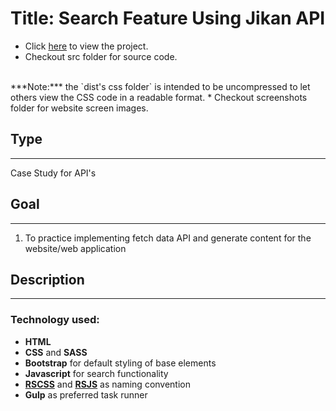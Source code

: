 # Title: Search Feature Using Jikan API
* Click <a href="https://mercado-joshua.github.io/Search-Feature-Using-Jikan-API/dist/index.html" target="_blank">here</a> to view the project.
* Checkout src folder for source code.
<br>
***Note:*** the `dist's css folder` is intended to be uncompressed to let others view the CSS code in a readable format.
* Checkout screenshots folder for website screen images.

## Type
---
Case Study for API's

## Goal
---
1. To practice implementing fetch data API and generate content for the website/web application

## Description
---

### Technology used:
* **HTML**
* **CSS** and **SASS**
* **Bootstrap** for default styling of base elements
* **Javascript** for search functionality
* **[RSCSS](https://rscss.io/index.html)** and **[RSJS](https://ricostacruz.com/rsjs/)** as naming convention
* **Gulp** as preferred task runner





